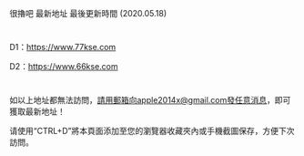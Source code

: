 很擼吧 最新地址 最後更新時間 (2020.05.18)
# 

D1：https://www.77kse.com

D2：https://www.66kse.com

# 
如以上地址都無法訪問，請用郵箱向apple2014x@gmail.com發任意消息，即可獲取最新地址！

请使用“CTRL+D”將本頁面添加至您的瀏覽器收藏夾內或手機截圖保存，方便下次訪問。
